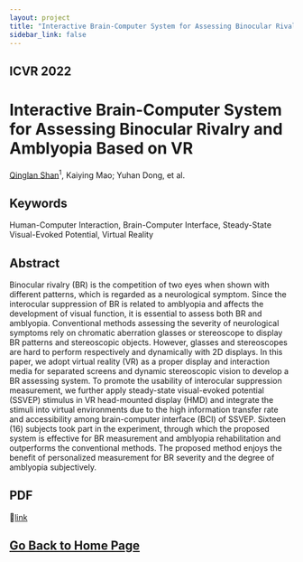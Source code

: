 ```yaml
---
layout: project
title: "Interactive Brain-Computer System for Assessing Binocular Rivalry and Amblyopia Based on VR"
sidebar_link: false
---
```


## ICVR 2022
# Interactive Brain-Computer System for Assessing Binocular Rivalry and Amblyopia Based on VR
[Qinglan Shan](https://qinglanshan.com/)<sup>1</sup>, Kaiying Mao; Yuhan Dong, et al.

## Keywords
Human-Computer Interaction, Brain-Computer Interface, Steady-State Visual-Evoked Potential, Virtual Reality

## Abstract
Binocular rivalry (BR) is the competition of two eyes when shown with different patterns, which is regarded as a neurological symptom. Since the interocular suppression of BR is related to amblyopia and affects the development of visual function, it is essential to assess both BR and amblyopia. Conventional methods assessing the severity of neurological symptoms rely on chromatic aberration glasses or stereoscope to display BR patterns and stereoscopic objects. However, glasses and stereoscopes are hard to perform respectively and dynamically with 2D displays. In this paper, we adopt virtual reality (VR) as a proper display and interaction media for separated screens and dynamic stereoscopic vision to develop a BR assessing system. To promote the usability of interocular suppression measurement, we further apply steady-state visual-evoked potential (SSVEP) stimulus in VR head-mounted display (HMD) and integrate the stimuli into virtual environments due to the high information transfer rate and accessibility among brain-computer interface (BCI) of SSVEP. Sixteen (16) subjects took part in the experiment, through which the proposed system is effective for BR measurement and amblyopia rehabilitation and outperforms the conventional methods. The proposed method enjoys the benefit of personalized measurement for BR severity and the degree of amblyopia subjectively.

## PDF
:bouquet:[link](https://ieeexplore.ieee.org/stamp/stamp.jsp?tp=&arnumber=9847922) 

## [Go Back to Home Page](https://qinglanshan.com)  
